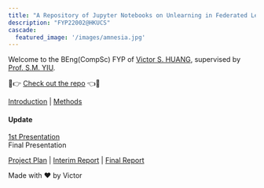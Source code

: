 ```yaml
---
title: "A Repository of Jupyter Notebooks on Unlearning in Federated Learning"
description: "FYP22002@HKUCS"
cascade:
  featured_image: '/images/amnesia.jpg'
---
```


Welcome to the BEng(CompSc) FYP of [Victor S. HUANG](https://github.com/vicw0ng-hk/), supervised by [Prof. S.M. YIU](https://www.cs.hku.hk/index.php/people/academic-staff/smyiu/). 

🎉👉 [Check out the repo](https://github.com/vicw0ng-hk/feul) 👈🎉

[Introduction](intro/) | [Methods](methods/)

#### Update

[1st Presentation](docs/fyp-1st-present.pdf) <br /> Final Presentation

[Project Plan](docs/fyp-plan.pdf) | [Interim Report](docs/interim.pdf) | [Final Report](docs/final.pdf)

Made with ❤️ by Victor
